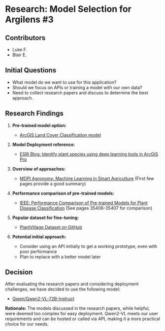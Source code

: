 # Research: Model Selection for Argilens #3

## Contributors 

- Luke F.
- Blair E.

## Initial Questions

- What model do we want to use for this application?
- Should we focus on APIs or training a model with our own data?
- Need to collect research papers and discuss to determine the best approach.

## Research Findings

1. **Pre-trained model option:**
   - [ArcGIS Land Cover Classification model](https://www.arcgis.com/home/item.html?id=3073e0d82ec04db497c132352bd84a33)

2. **Model Deployment reference:**
   - [ESRI Blog: Identify plant species using deep learning tools in ArcGIS Pro](https://www.esri.com/arcgis-blog/products/arcgis-pro/imagery/identify-plant-species-using-deep-learning-tools-in-arcgis-pro/)

3. **Overview of approaches:**
   - [MDPI Agronomy: Machine Learning in Smart Agriculture](https://www.mdpi.com/2073-4395/12/10/2395#B17-agronomy-12-02395)
   (First few pages provide a good summary)

4. **Performance comparison of pre-trained models:**
   - [IEEE: Performance Comparison of Pre-trained Models for Plant Disease Classification](https://ieeexplore.ieee.org/stamp/stamp.jsp?arnumber=10086516)
   (See pages 35406-35407 for comparison)

5. **Popular dataset for fine-tuning:**
   - [PlantVillage Dataset on GitHub](https://github.com/spMohanty/PlantVillage-Dataset/tree/master)

6. **Potential initial approach:**
   - Consider using an API initially to get a working prototype, even with poor performance
   - Plan to replace with a better model later

## Decision

After evaluating the research papers and considering deployment challenges, we have decided to use the following model:

- [Qwen/Qwen2-VL-72B-Instruct](https://huggingface.co/Qwen/Qwen2-VL-72B-Instruct)

**Rationale:** The models discussed in the research papers, while helpful, were deemed too complex for easy deployment. Qwen2-VL meets our user requirements and can be hosted or called via API, making it a more practical choice for our needs.
